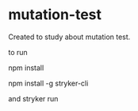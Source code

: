 # mutation-test
Created to study about mutation test. 

to run

npm install

npm install -g stryker-cli

and stryker run
